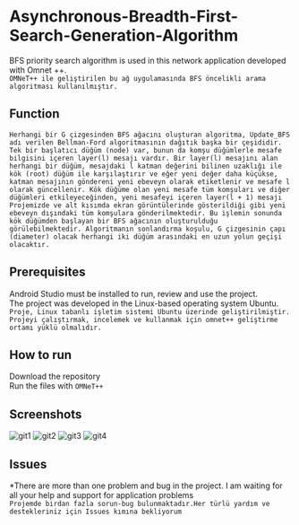 # Asynchronous-Breadth-First-Search-Generation-Algorithm
 BFS priority search algorithm is used in this network application developed with Omnet ++.
 <br/>
 ``` OMNeT++ ile geliştirilen bu ağ uygulamasında BFS öncelikli arama algoritması kullanılmıştır. ```
## Function
 ``` Herhangi bir G çizgesinden BFS ağacını oluşturan algoritma, Update_BFS adı verilen Bellman-Ford algoritmasının dağıtık başka bir çeşididir. Tek bir başlatıcı düğüm (node) var, bunun da komşu düğümlerle mesafe bilgisini içeren layer(l) mesajı vardır. Bir layer(l) mesajını alan herhangi bir düğüm, mesajdaki l katman değerini bilinen uzaklığı ile kök (root) düğüm ile karşılaştırır ve eğer yeni değer daha küçükse, katman mesajının göndereni yeni ebeveyn olarak etiketlenir ve mesafe l olarak güncellenir. Kök düğüme olan yeni mesafe tüm komşuları ve diğer düğümleri etkileyeceğinden, yeni mesafeyi içeren layer(l + 1) mesajı Projemizde ve alt kısımda ekran görüntülerinde gösterildiği gibi yeni ebeveyn dışındaki tüm komşulara gönderilmektedir. Bu işlemin sonunda kök düğümden başlayan bir BFS ağacının oluşturulduğu görülebilmektedir. Algoritmanın sonlandırma koşulu, G çizgesinin çapı (diameter) olacak herhangi iki düğüm arasındaki en uzun yolun geçişi olacaktır. ```
## Prerequisites
Android Studio must be installed to run, review and use the project.
<br/>
The project was developed in the Linux-based operating system Ubuntu.
<br/>
```Proje, Linux tabanlı işletim sistemi Ubuntu üzerinde geliştirilmiştir.```
<br/>
```Projeyi çalıştırmak, incelemek ve kullanmak için omnet++ geliştirme ortamı yüklü olmalıdır.```
## How to run
Download the repository
<br/>
Run the files with `OMNeT++`
## Screenshots
![git1](https://github.com/Yuksel-Can/Asynchronous-Breadth-First-Search-Generation-Algorithm/blob/main/Screenshots/github_ss1.jpg)
![git2](https://github.com/Yuksel-Can/Asynchronous-Breadth-First-Search-Generation-Algorithm/blob/main/Screenshots/github_ss2.jpg)
![git3](https://github.com/Yuksel-Can/Asynchronous-Breadth-First-Search-Generation-Algorithm/blob/main/Screenshots/github_ss3.jpg)
![git4](https://github.com/Yuksel-Can/Asynchronous-Breadth-First-Search-Generation-Algorithm/blob/main/Screenshots/github_ss4.jpg)
## Issues
*There are more than one problem and bug in the project. I am waiting for all your help and support for application problems
<br/>
```Projemde birdan fazla sorun-bug bulunmaktadır.Her türlü yardım ve destekleriniz için Issues kımına bekliyorum```

